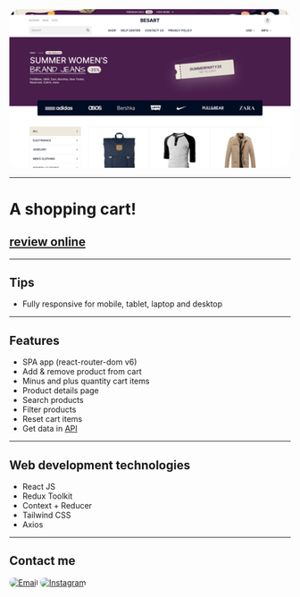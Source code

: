 <div align="center">
  <img src="screenshot.png" style="border-radius:20px">
</div>

---

# A shopping cart!

## [review online](https://besart.netlify.app/)

---

## Tips

- Fully responsive for mobile, tablet, laptop and desktop

---

## Features

- SPA app (react-router-dom v6)
- Add & remove product from cart
- Minus and plus quantity cart items
- Product details page
- Search products
- Filter products
- Reset cart items
- Get data in <a target="_blank" href="https://fakestoreapi.com/">API</a> 

---

## Web development technologies

- React JS
- Redux Toolkit
- Context + Reducer
- Tailwind CSS
- Axios

---

## Contact me

<a href="mailto:hadikiamarzi@protonmail.com"><img src="https://img.shields.io/badge/Email-323540?style=for-the-badge&logo=protonmail&logoColor=5294E2" alt="Email" style="border-radius:15px"></a>
<a href="https://www.instagram.com/ihadikia"><img src="https://img.shields.io/badge/Instagram-323540?style=for-the-badge&logo=instagram&logoColor=5294E2" style="border-radius:15px" alt="Instagram"></a>
